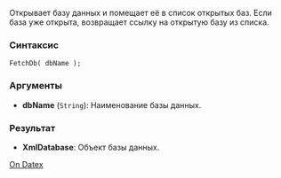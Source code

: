 Открывает базу данных и помещает её в список открытых баз. Если база уже открыта, возвращает ссылку на открытую базу из списка.

### Синтаксис
`FetchDb( dbName );`

### Аргументы
- **dbName** (`String`): Наименование базы данных.

### Результат
- **XmlDatabase**: Объект базы данных.

[On Datex](http://docs.datex.ru/article.htm?id=5620276905286592613)